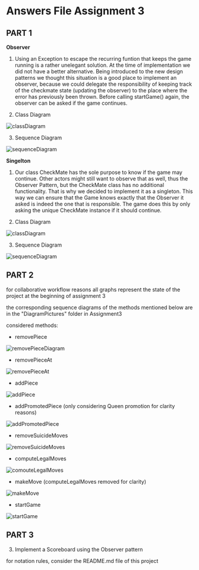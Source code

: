 # Answers File Assignment 3

## PART 1

**Observer**
1) Using an Exception to escape the recurring funtion that keeps the game running is a rather unelegant solution. At the time of implementation we did not have a better alternative. Being introduced to the new design patterns we thought this situation is a good place to implement an observer, because we could delegate the responsibility of keeping track of the checkmate state (updating the observer) to the place where the error has previously been thrown. Before calling startGame() again, the observer can be asked if the game continues.

2) Class Diagram

![classDiagram](https://github.com/florinulrich/BINF4241-group23/blob/master/Assignment3/DiagramPictures/ClassDiagramCheckMateObserver.png)

3) Sequence Diagram

![sequenceDiagram](https://github.com/florinulrich/BINF4241-group23/blob/master/Assignment3/DiagramPictures/CheckmateObserverSequenceDiagram.png)


**Singelton**
1) Our class CheckMate has the sole purpose to know if the game may continue. Other actors might still want to observe that as well, thus the Observer Pattern, but the CheckMate class has no additional functionality. That is why we decided to implement it as a singleton. This way we can ensure that the Game knows exactly that the Observer it asked is indeed the one that is responsible. The game does this by only asking the unique CheckMate instance if it should continue.

2) Class Diagram

![classDiagram](https://github.com/florinulrich/BINF4241-group23/blob/master/Assignment3/DiagramPictures/SingeltonClassDiagram.png)

3) Sequence Diagram

![sequenceDiagram](https://github.com/florinulrich/BINF4241-group23/blob/master/Assignment3/DiagramPictures/SingeltonSequenceDiagram.png)


## PART 2

for collaborative workflow reasons all graphs represent the state of the project at the beginning of assignment 3

the corresponding sequence diagrams of the methods mentioned below are in the "DiagramPictures" folder in Assignment3

considered methods:
- removePiece

![removePieceDiagram](https://github.com/florinulrich/BINF4241-group23/blob/master/Assignment3/DiagramPictures/removePiece().png)

- removePieceAt

![removePieceAt](https://github.com/florinulrich/BINF4241-group23/blob/master/Assignment3/DiagramPictures/removePieceAt().png)

- addPiece

![addPiece](https://github.com/florinulrich/BINF4241-group23/blob/master/Assignment3/DiagramPictures/addPiece().png)

- addPromotedPiece (only considering Queen promotion for clarity reasons)

![addPromotedPiece](https://github.com/florinulrich/BINF4241-group23/blob/master/Assignment3/DiagramPictures/addPromotedPiece().png)

- removeSuicideMoves

![removeSuicideMoves](https://github.com/florinulrich/BINF4241-group23/blob/master/Assignment3/DiagramPictures/removeSuicideMoves().png)

- computeLegalMoves

![comouteLegalMoves](https://github.com/florinulrich/BINF4241-group23/blob/master/Assignment3/DiagramPictures/computeLegalMoves().png)

- makeMove (computeLegalMoves removed for clarity)

![makeMove](https://github.com/florinulrich/BINF4241-group23/blob/master/Assignment3/DiagramPictures/makeMove().png)

- startGame

![startGame](https://github.com/florinulrich/BINF4241-group23/blob/master/Assignment3/DiagramPictures/startGame().png)


## PART 3

3) Implement a Scoreboard using the Observer pattern

for notation rules, consider the README.md file of this project


